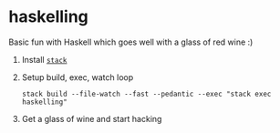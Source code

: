 # haskelling

Basic fun with Haskell which goes well with a glass of red wine :)

1. Install [`stack`](https://docs.haskellstack.org/en/stable/README/)

2. Setup build, exec, watch loop

    `stack build --file-watch --fast --pedantic --exec "stack exec haskelling"`

3. Get a glass of wine and start hacking

